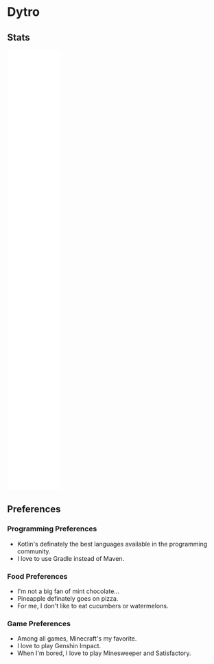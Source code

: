 # Dytro

## Stats
![Metrics](https://github.com/dytroInc/dytroInc/blob/main/github-metrics.svg)

## Preferences
### Programming Preferences
* Kotlin's definately the best languages available in the programming community.
* I love to use Gradle instead of Maven.
### Food Preferences
* I'm not a big fan of mint chocolate...
* Pineapple definately goes on pizza.
* For me, I don't like to eat cucumbers or watermelons.
### Game Preferences
* Among all games, Minecraft's my favorite.
* I love to play Genshin Impact.
* When I'm bored, I love to play Minesweeper and Satisfactory.
